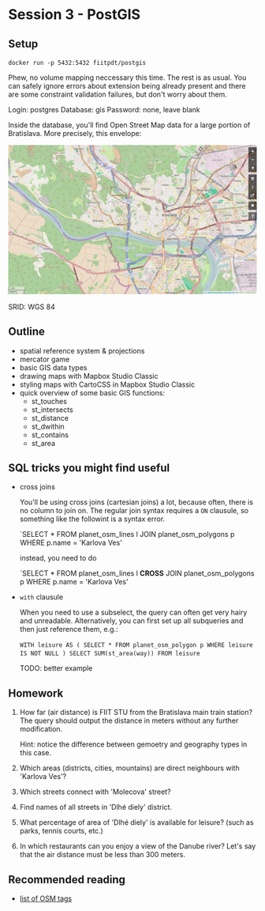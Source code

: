 # Session 3 - PostGIS

## Setup

````
docker run -p 5432:5432 fiitpdt/postgis
````

Phew, no volume mapping neccessary this time. The rest is as usual. You can
safely ignore errors about extension being already present and there are some
constraint validation failures, but don't worry about them.

Login: postgres
Database: gis
Password: none, leave blank

Inside the database, you'll find Open Street Map data for a large portion of
Bratislava. More precisely, this envelope:

![Map envelope](map_large.png)

SRID: WGS 84

## Outline

- spatial reference system & projections
- mercator game
- basic GIS data types
- drawing maps with Mapbox Studio Classic
- styling maps with CartoCSS in Mapbox Studio Classic
- quick overview of some basic GIS functions:
  - st_touches
  - st_intersects
  - st_distance
  - st_dwithin
  - st_contains
  - st_area

## SQL tricks you might find useful

- cross joins

  You'll be using cross joins (cartesian joins) a lot, because often, there is
  no column to join on. The regular join syntax requires a `ON` clausule, so
  something like the followint is a syntax error.

  `SELECT * FROM planet_osm_lines l JOIN planet_osm_polygons p WHERE p.name =
  'Karlova Ves'

  instead, you need to do

  `SELECT * FROM planet_osm_lines l **CROSS** JOIN planet_osm_polygons p WHERE
  p.name = 'Karlova Ves'

- `with` clausule

  When you need to use a subselect, the query can often get very hairy and
  unreadable. Alternatively, you can first set up all subqueries and then just
  reference them, e.g.:

  `WITH leisure AS (
    SELECT * FROM planet_osm_polygon p
    WHERE leisure IS NOT NULL
  )
  SELECT SUM(st_area(way)) FROM leisure`

  TODO: better example

## Homework

1. How far (air distance) is FIIT STU from the Bratislava main train station?
   The query should output the distance in meters without any further
   modification.

   Hint: notice the difference between gemoetry and geography types in this
   case.

2. Which areas (districts, cities, mountains) are direct neighbours with
   'Karlova Ves'?

3. Which streets connect with 'Molecova' street?

4. Find names of all streets in 'Dlhé diely' district.

5. What percentage of area of 'Dlhé diely' is available for leisure? (such as
   parks, tennis courts, etc.)

6. In which restaurants can you enjoy a view of the Danube river? Let's say
   that the air distance must be less than 300 meters.

## Recommended reading

- [list of OSM tags](http://wiki.openstreetmap.org/wiki/Category:En_tag_descriptions)
